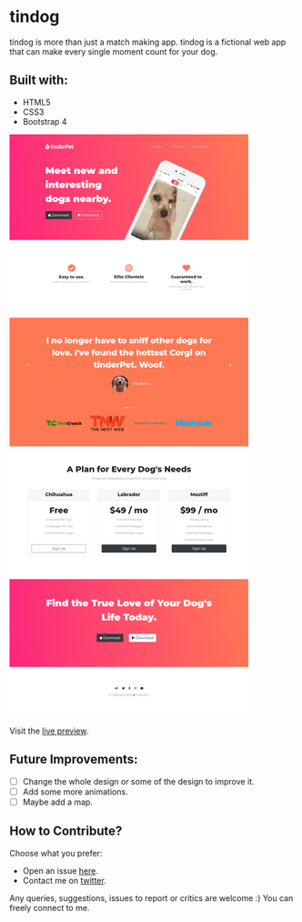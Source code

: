 # tindog

tindog is more than just a match making app. tindog is a fictional web app that can make every single moment count for your dog. 

## Built with:

- HTML5
- CSS3
- Bootstrap 4

![tindog Screenshot](img/screenshot.png "tindog Screenshot")

Visit the [live preview](https://tindog.netlify.com/).

## Future Improvements:

- [ ] Change the whole design or some of the design to improve it.
- [ ] Add some more animations.
- [ ] Maybe add a map.

## How to Contribute?

Choose what you prefer:

- Open an issue [here](https://github.com/genesisgabiola/tindog/issues).
- Contact me on [twitter](http://twitter.com/genesisgabiola).

Any queries, suggestions, issues to report or critics are welcome :) You can freely connect to me.